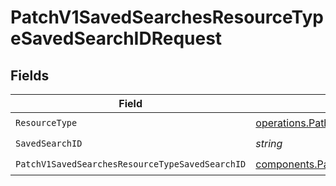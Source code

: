 # PatchV1SavedSearchesResourceTypeSavedSearchIDRequest


## Fields

| Field                                                                                                                                | Type                                                                                                                                 | Required                                                                                                                             | Description                                                                                                                          |
| ------------------------------------------------------------------------------------------------------------------------------------ | ------------------------------------------------------------------------------------------------------------------------------------ | ------------------------------------------------------------------------------------------------------------------------------------ | ------------------------------------------------------------------------------------------------------------------------------------ |
| `ResourceType`                                                                                                                       | [operations.PathParamResourceType](../../models/operations/pathparamresourcetype.md)                                                 | :heavy_check_mark:                                                                                                                   | N/A                                                                                                                                  |
| `SavedSearchID`                                                                                                                      | *string*                                                                                                                             | :heavy_check_mark:                                                                                                                   | N/A                                                                                                                                  |
| `PatchV1SavedSearchesResourceTypeSavedSearchID`                                                                                      | [components.PatchV1SavedSearchesResourceTypeSavedSearchID](../../models/components/patchv1savedsearchesresourcetypesavedsearchid.md) | :heavy_check_mark:                                                                                                                   | N/A                                                                                                                                  |